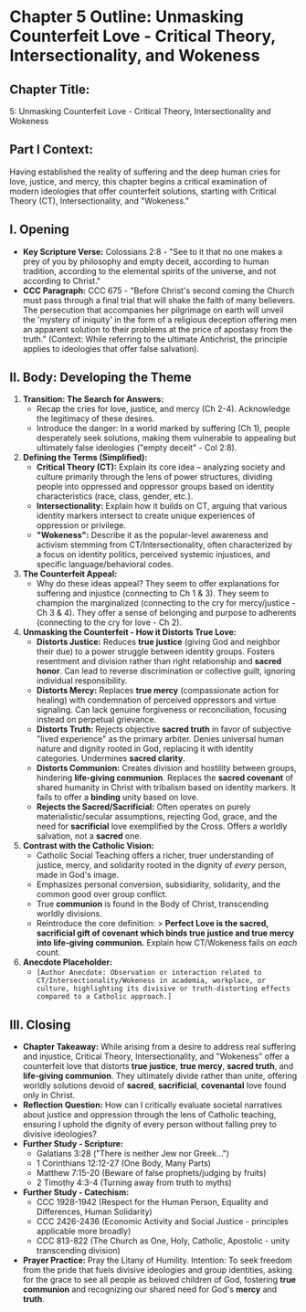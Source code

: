 # Chapter 5 Outline: Unmasking Counterfeit Love - Critical Theory, Intersectionality, and Wokeness

## Chapter Title:
5: Unmasking Counterfeit Love - Critical Theory, Intersectionality and Wokeness

## Part I Context:
Having established the reality of suffering and the deep human cries for love, justice, and mercy, this chapter begins a critical examination of modern ideologies that offer counterfeit solutions, starting with Critical Theory (CT), Intersectionality, and "Wokeness."

## I. Opening

*   **Key Scripture Verse:** Colossians 2:8 - "See to it that no one makes a prey of you by philosophy and empty deceit, according to human tradition, according to the elemental spirits of the universe, and not according to Christ."
*   **CCC Paragraph:** CCC 675 - "Before Christ's second coming the Church must pass through a final trial that will shake the faith of many believers. The persecution that accompanies her pilgrimage on earth will unveil the 'mystery of iniquity' in the form of a religious deception offering men an apparent solution to their problems at the price of apostasy from the truth." (Context: While referring to the ultimate Antichrist, the principle applies to ideologies that offer false salvation).

## II. Body: Developing the Theme

1.  **Transition: The Search for Answers:**
    *   Recap the cries for love, justice, and mercy (Ch 2-4). Acknowledge the legitimacy of these desires.
    *   Introduce the danger: In a world marked by suffering (Ch 1), people desperately seek solutions, making them vulnerable to appealing but ultimately false ideologies ("empty deceit" - Col 2:8).
2.  **Defining the Terms (Simplified):**
    *   **Critical Theory (CT):** Explain its core idea – analyzing society and culture primarily through the lens of power structures, dividing people into oppressed and oppressor groups based on identity characteristics (race, class, gender, etc.).
    *   **Intersectionality:** Explain how it builds on CT, arguing that various identity markers intersect to create unique experiences of oppression or privilege.
    *   **"Wokeness":** Describe it as the popular-level awareness and activism stemming from CT/Intersectionality, often characterized by a focus on identity politics, perceived systemic injustices, and specific language/behavioral codes.
3.  **The Counterfeit Appeal:**
    *   Why do these ideas appeal? They seem to offer explanations for suffering and injustice (connecting to Ch 1 & 3). They seem to champion the marginalized (connecting to the cry for mercy/justice - Ch 3 & 4). They offer a sense of belonging and purpose to adherents (connecting to the cry for love - Ch 2).
4.  **Unmasking the Counterfeit - How it Distorts True Love:**
    *   **Distorts Justice:** Reduces **true justice** (giving God and neighbor their due) to a power struggle between identity groups. Fosters resentment and division rather than right relationship and **sacred honor**. Can lead to reverse discrimination or collective guilt, ignoring individual responsibility.
    *   **Distorts Mercy:** Replaces **true mercy** (compassionate action for healing) with condemnation of perceived oppressors and virtue signaling. Can lack genuine forgiveness or reconciliation, focusing instead on perpetual grievance.
    *   **Distorts Truth:** Rejects objective **sacred truth** in favor of subjective "lived experience" as the primary arbiter. Denies universal human nature and dignity rooted in God, replacing it with identity categories. Undermines **sacred clarity**.
    *   **Distorts Communion:** Creates division and hostility between groups, hindering **life-giving communion**. Replaces the **sacred covenant** of shared humanity in Christ with tribalism based on identity markers. It fails to offer a **binding** unity based on love.
    *   **Rejects the Sacred/Sacrificial:** Often operates on purely materialistic/secular assumptions, rejecting God, grace, and the need for **sacrificial** love exemplified by the Cross. Offers a worldly salvation, not a **sacred** one.
5.  **Contrast with the Catholic Vision:**
    *   Catholic Social Teaching offers a richer, truer understanding of justice, mercy, and solidarity rooted in the dignity of *every* person, made in God's image.
    *   Emphasizes personal conversion, subsidiarity, solidarity, and the common good over group conflict.
    *   True **communion** is found in the Body of Christ, transcending worldly divisions.
    *   Reintroduce the core definition: > **Perfect Love is the sacred, sacrificial gift of covenant which binds true justice and true mercy into life-giving communion.** Explain how CT/Wokeness fails on *each* count.
6.  **Anecdote Placeholder:**
    *   `[Author Anecdote: Observation or interaction related to CT/Intersectionality/Wokeness in academia, workplace, or culture, highlighting its divisive or truth-distorting effects compared to a Catholic approach.]`

## III. Closing

*   **Chapter Takeaway:** While arising from a desire to address real suffering and injustice, Critical Theory, Intersectionality, and "Wokeness" offer a counterfeit love that distorts **true justice**, **true mercy**, **sacred truth**, and **life-giving communion**. They ultimately divide rather than unite, offering worldly solutions devoid of **sacred**, **sacrificial**, **covenantal** love found only in Christ.
*   **Reflection Question:** How can I critically evaluate societal narratives about justice and oppression through the lens of Catholic teaching, ensuring I uphold the dignity of every person without falling prey to divisive ideologies?
*   **Further Study - Scripture:**
    *   Galatians 3:28 ("There is neither Jew nor Greek...")
    *   1 Corinthians 12:12-27 (One Body, Many Parts)
    *   Matthew 7:15-20 (Beware of false prophets/judging by fruits)
    *   2 Timothy 4:3-4 (Turning away from truth to myths)
*   **Further Study - Catechism:**
    *   CCC 1928-1942 (Respect for the Human Person, Equality and Differences, Human Solidarity)
    *   CCC 2426-2436 (Economic Activity and Social Justice - principles applicable more broadly)
    *   CCC 813-822 (The Church as One, Holy, Catholic, Apostolic - unity transcending division)
*   **Prayer Practice:** Pray the Litany of Humility. Intention: To seek freedom from the pride that fuels divisive ideologies and group identities, asking for the grace to see all people as beloved children of God, fostering **true communion** and recognizing our shared need for God's **mercy** and **truth**.
